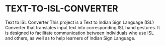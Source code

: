 # TEXT-TO-ISL-CONVERTER
Text to ISL Converter This project is a Text to Indian Sign Language (ISL) Converter that translates input text into corresponding ISL hand gestures. It is designed to facilitate communication between individuals who use ISL and others, as well as to help learners of Indian Sign Language.
